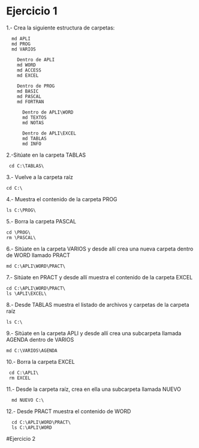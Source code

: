 # Ejercicio 1
1.- Crea la siguiente estructura de carpetas: 
      
      md APLI
      md PROG
      md VARIOS
      
        Dentro de APLI
        md WORD
        md ACCESS
        md EXCEL
        
        Dentro de PROG
        md BASIC
        md PASCAL
        md FORTRAN
        
          Dentro de APLI\WORD
          md TEXTOS
          md NOTAS
           
          Dentro de APLI\EXCEL
          md TABLAS
          md INFO
          
2.-Sitúate en la carpeta TABLAS
     
     cd C:\TABLAS\
     
3.- Vuelve a la carpeta raíz
    
    cd C:\
    
4.- Muestra el contenido de la carpeta PROG

    ls C:\PROG\
    
5.- Borra la carpeta PASCAL

    cd \PROG\
    rm \PASCAL\
    
 6.- Sitúate en la carpeta VARIOS y desde allí crea una nueva carpeta dentro de WORD llamado PRACT

    md C:\APLI\WORD\PRACT\

7.- Sitúate en PRACT y desde allí muestra el contenido de la carpeta EXCEL

    cd C:\APLI\WORD\PRACT\
    ls \APLI\EXCEL\

8.- Desde TABLAS muestra el listado de archivos y carpetas de la carpeta raíz

    ls C:\

9.- Sitúate en la carpeta APLI y desde allí crea una subcarpeta llamada AGENDA dentro de
VARIOS

    md C:\VARIOS\AGENDA

10.- Borra la carpeta EXCEL
     
     cd C:\APLI\
     rm EXCEL
     
11.- Desde la carpeta raíz, crea en ella una subcarpeta llamada NUEVO

      md NUEVO C:\

12.- Desde PRACT muestra el contenido de WORD

      cd C:\APLI\WORD\PRACT\
      ls C:\APLI\WORD
      
#Ejercicio 2
